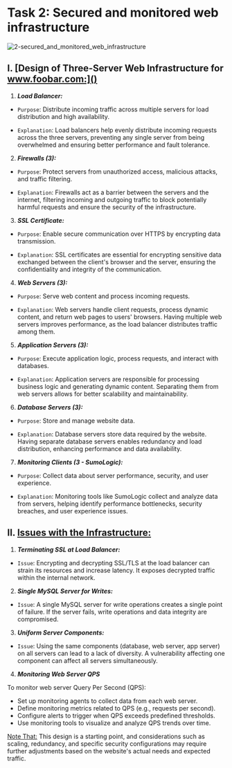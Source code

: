 # Task 2: Secured and monitored web infrastructure

![2-secured_and_monitored_web_infrastructure](https://github.com/njdam/alx-system_engineering-devops/assets/16462040/46ed6cb5-f9c3-4ec1-99a9-eee81d918b1f)

## I. [Design of Three-Server Web Infrastructure for www.foobar.com:]()

1. ***Load Balancer:***

* `Purpose`: Distribute incoming traffic across multiple servers for load distribution and high availability.

* `Explanation`: Load balancers help evenly distribute incoming requests across the three servers, preventing any single server from being overwhelmed and ensuring better performance and fault tolerance.


2. ***Firewalls (3):***

* `Purpose`: Protect servers from unauthorized access, malicious attacks, and traffic filtering.

* `Explanation`: Firewalls act as a barrier between the servers and the internet, filtering incoming and outgoing traffic to block potentially harmful requests and ensure the security of the infrastructure.


3. ***SSL Certificate:***

* `Purpose`: Enable secure communication over HTTPS by encrypting data transmission.

* `Explanation`: SSL certificates are essential for encrypting sensitive data exchanged between the client's browser and the server, ensuring the confidentiality and integrity of the communication.


4. ***Web Servers (3):***

* `Purpose`: Serve web content and process incoming requests.

* `Explanation`: Web servers handle client requests, process dynamic content, and return web pages to users' browsers. Having multiple web servers improves performance, as the load balancer distributes traffic among them.


5. ***Application Servers (3):***

* `Purpose`: Execute application logic, process requests, and interact with databases.

* `Explanation`: Application servers are responsible for processing business logic and generating dynamic content. Separating them from web servers allows for better scalability and maintainability.


6. ***Database Servers (3):***

* `Purpose`: Store and manage website data.

* `Explanation`: Database servers store data required by the website. Having separate database servers enables redundancy and load distribution, enhancing performance and data availability.


7. ***Monitoring Clients (3 - SumoLogic):***

* `Purpose`: Collect data about server performance, security, and user experience.

* `Explanation`: Monitoring tools like SumoLogic collect and analyze data from servers, helping identify performance bottlenecks, security breaches, and user experience issues.


## II. [Issues with the Infrastructure:]()

1. ***Terminating SSL at Load Balancer:***

* `Issue`: Encrypting and decrypting SSL/TLS at the load balancer can strain its resources and increase latency. It exposes decrypted traffic within the internal network.


2. ***Single MySQL Server for Writes:***

* `Issue`: A single MySQL server for write operations creates a single point of failure. If the server fails, write operations and data integrity are compromised.


3. ***Uniform Server Components:***

* `Issue`: Using the same components (database, web server, app server) on all servers can lead to a lack of diversity. A vulnerability affecting one component can affect all servers simultaneously.


4. ***Monitoring Web Server QPS***

To monitor web server Query Per Second (QPS):

* Set up monitoring agents to collect data from each web server.
* Define monitoring metrics related to QPS (e.g., requests per second).
* Configure alerts to trigger when QPS exceeds predefined thresholds.
* Use monitoring tools to visualize and analyze QPS trends over time.


[Note That:]() This design is a starting point, and considerations such as scaling, redundancy, and specific security configurations may require further adjustments based on the website's actual needs and expected traffic.
